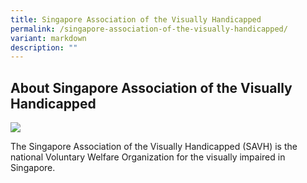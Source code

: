 ```yaml
---
title: Singapore Association of the Visually Handicapped
permalink: /singapore-association-of-the-visually-handicapped/
variant: markdown
description: ""
---
```

## About Singapore Association of the Visually Handicapped

![](https://i.ibb.co/Jw1Dpzhg/Singapore-Association-of-The-Visually-Handicapped.jpg)

The Singapore Association of the Visually Handicapped (SAVH) is the national Voluntary Welfare Organization for the visually impaired in Singapore.